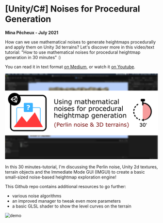 # [Unity/C#] Noises for Procedural Generation

**Mina Pêcheux - July 2021**

How can we use mathematical noises to generate heightmaps procedurally and apply them on Unity 3d terrains? Let's discover more in this video/text tutorial: "How to use mathematical noises for procedural heightmap generation in 30 minutes" :)

You can read it in text format [on Medium](https://medium.com/p/how-to-use-math-noises-for-procedural-generation-in-unity-c-44902a21d8e), or watch it [on Youtube](https://www.youtube.com/watch?v=tKfwC8swrtE).

![thumbnail](imgs/thumbnail.png)

In this 30 minutes-tutorial, I'm discussing the Perlin noise, Unity 2d textures, terrain objects and the Immediate Mode GUI (IMGUI) to create a basic small-sized noise-based heightmap exploration engine!

This Github repo contains additional resources to go further:

- various noise algorithms
- an improved manager to tweak even more parameters
- a basic GLSL shader to show the level curves on the terrain

![demo](imgs/demo.gif)
